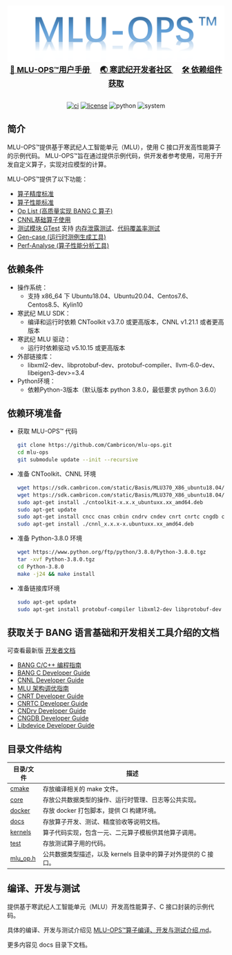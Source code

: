 <div align="center">
  <img src="./docs/MLU-OPS-LOGO.png"/>

<div align="center">
  <b>
    <a href="https://www.cambricon.com/docs/sdk_1.15.0/cambricon_bang_c_ops_0.9.0/user_guide/index.html">
      <font size="4"> 📖 MLU-OPS™用户手册</font>
    </a>
  </b>
  &nbsp;&nbsp;&nbsp;&nbsp;
  <b>
    <a href="https://developer.cambricon.com/">
      <font size="4"> 🌏 寒武纪开发者社区</font>
    </a>
  </b>
  &nbsp;&nbsp;&nbsp;&nbsp;
  <b>
    <a href="https://sdk.cambricon.com/download?sdk_version=V1.15.0&component_name=Basis">
      <font size="4"> 🛠️ 依赖组件获取</font>
    </a>
  </b>
</div>

<div>&nbsp;</div>

[![ci](https://github.com/Cambricon/mlu-ops/actions/workflows/ci.yaml/badge.svg)](https://github.com/Cambricon/mlu-ops/actions/workflows/ci.yaml)
[![license](https://img.shields.io/badge/license-MIT-blue)](https://github.com/Cambricon/mlu-ops/blob/master/LICENSE)
![python](https://img.shields.io/badge/python-3.8,_3.9,_3.10-yellow)
![system](https://img.shields.io/badge/system-x86_Ubuntu18.04,_Ubuntu20.04,_Centos7.6,_Centos8.5,_Kylin10-cyan)

</div>

## 简介
MLU-OPS™提供基于寒武纪人工智能单元（MLU），使用 C 接口开发高性能算子的示例代码。
MLU-OPS™旨在通过提供示例代码，供开发者参考使用，可用于开发自定义算子，实现对应模型的计算。

MLU-OPS™提供了以下功能：
- [算子精度标准](https://github.com/Cambricon/mlu-ops/blob/master/docs/MLU-OPS-Accuracy-Acceptance-Standard.md)
- [算子性能标准](https://github.com/Cambricon/mlu-ops/blob/master/docs/MLU-OPS-Performance-Acceptance-Standard.md)
- [Op List (高质量实现 BANG C 算子)](https://github.com/Cambricon/mlu-ops/blob/master/docs/MLU-OPS-OpList.md)
- [CNNL基础算子使用](https://github.com/Cambricon/mlu-ops/blob/master/docs/MLU-OPS-How-To-Use-CNNL-API.md)
- [测试模块 GTest](https://github.com/cambricon/mlu-ops/blob/master/docs/GTest-User-Guide-zh.md) 支持 [内存泄露测试](https://github.com/cambricon/mlu-ops/blob/master/docs/GTest-User-Guide-zh.md#6-%E5%86%85%E5%AD%98%E6%B3%84%E6%BC%8F%E6%A3%80%E6%B5%8B)、[代码覆盖率测试](https://github.com/cambricon/mlu-ops/blob/master/docs/GTest-User-Guide-zh.md#7-%E4%BB%A3%E7%A0%81%E8%A6%86%E7%9B%96%E7%8E%87)
- [Gen-case (运行时测例生成工具)](https://github.com/Cambricon/mlu-ops/blob/master/docs/Gencase-User-Guide-zh.md)
- [Perf-Analyse (算子性能分析工具)](https://github.com/Cambricon/mlu-ops/tree/master/tools/perf_analyse#readme)

## 依赖条件

- 操作系统：
  - 支持 x86_64 下 Ubuntu18.04、Ubuntu20.04、Centos7.6、Centos8.5、Kylin10
- 寒武纪 MLU SDK：
  - 编译和运行时依赖 CNToolkit v3.7.0 或更高版本，CNNL v1.21.1 或者更高版本
- 寒武纪 MLU 驱动：
  - 运行时依赖驱动 v5.10.15 或更高版本
- 外部链接库：
  - libxml2-dev、libprotobuf-dev、protobuf-compiler、llvm-6.0-dev、libeigen3-dev>=3.4
- Python环境：
  - 依赖Python-3版本（默认版本 python 3.8.0，最低要求 python 3.6.0）


## 依赖环境准备

- 获取 MLU-OPS™ 代码

  ```sh
  git clone https://github.com/Cambricon/mlu-ops.git
  cd mlu-ops
  git submodule update --init --recursive
  ```

- 准备 CNToolkit、CNNL 环境

  ```sh
  wget https://sdk.cambricon.com/static/Basis/MLU370_X86_ubuntu18.04/cntoolkit_x.x.x-1.ubuntuxx.xx_amd64.deb
  wget https://sdk.cambricon.com/static/Basis/MLU370_X86_ubuntu18.04/cnnl_x.x.x-1.ubuntuxx.xx_amd64.deb
  sudo apt-get install ./cntoolkit-x.x.x_ubuntuxx.xx_amd64.deb
  sudo apt-get update
  sudo apt-get install cncc cnas cnbin cndrv cndev cnrt cnrtc cngdb cnperf
  sudo apt-get install ./cnnl_x.x.x-x.ubuntuxx.xx_amd64.deb
  ```

- 准备 Python-3.8.0 环境

  ```sh
  wget https://www.python.org/ftp/python/3.8.0/Python-3.8.0.tgz
  tar -xvf Python-3.8.0.tgz
  cd Python-3.8.0
  make -j24 && make install

- 准备链接库环境

  ```sh
  sudo apt-get update
  sudo apt-get install protobuf-compiler libxml2-dev libprotobuf-dev llvm-6.0-dev
  ```

## 获取关于 BANG 语言基础和开发相关工具介绍的文档
可查看最新版 [开发者文档](https://developer.cambricon.com/index/document/index/classid/3.html)
- [BANG C/C++ 编程指南](https://www.cambricon.com/docs/sdk_1.13.0/cntoolkit_3.5.2/programming_guide_1.5.0/index.html)
- [BANG C Developer Guide](https://www.cambricon.com/docs/sdk_1.13.0/cntoolkit_3.5.2/cambricon_bang_c_4.5.1/index.html)
- [CNNL Developer Guide](https://www.cambricon.com/docs/sdk_1.15.0/cambricon_cnnl_1.21.1/developer_guide/index.html)
- [MLU 架构调优指南](https://www.cambricon.com/docs/sdk_1.13.0/cntoolkit_3.5.2/cntoolkit_tuning_0.4.1/index.html)
- [CNRT Developer Guide](https://www.cambricon.com/docs/sdk_1.13.0/cntoolkit_3.5.2/cnrt_6.5.2/index.html)
- [CNRTC Developer Guide](https://www.cambricon.com/docs/sdk_1.13.0/cntoolkit_3.5.2/cambricon_cnrtc_0.6.0/index.html)
- [CNDrv Developer Guide](https://www.cambricon.com/docs/sdk_1.13.0/cntoolkit_3.5.2/cndrv_2.5.2/index.html)
- [CNGDB Developer Guide](https://www.cambricon.com/docs/sdk_1.13.0/cntoolkit_3.5.2/cngdb_3.5.0/index.html)
- [Libdevice Developer Guide](https://www.cambricon.com/docs/sdk_1.13.0/cntoolkit_3.5.2/libdevice_4.5.1/index.html)


## 目录文件结构

| 目录/文件                 | 描述                                    |
| ------------------------ | -------------------------------------- |
| [cmake](cmake)           | 存放编译相关的 make 文件。                 |
| [core](core)             | 存放公共数据类型的操作、运行时管理、日志等公共实现。|
| [docker](docker)         | 存放 docker 打包脚本，提供 CI 构建环境。    |
| [docs](docs)             | 存放算子开发、测试、精度验收等说明文档。         |
| [kernels](kernels)       | 算子代码实现，包含一元、二元算子模板供其他算子调用。           |
| [test](test)             | 存放测试算子用的代码。                                    |
| [mlu_op.h](mlu_op.h)     | 公共数据类型描述，以及 kernels 目录中的算子对外提供的 C 接口。 |

## 编译、开发与测试

提供基于寒武纪人工智能单元（MLU）开发高性能算子、C 接口封装的示例代码。

具体的编译、开发与测试介绍见 [MLU-OPS™算子编译、开发与测试介绍.md](docs/MLU-OPS-Compile-Develop-And-Test.md)。

更多内容见 docs 目录下文档。
